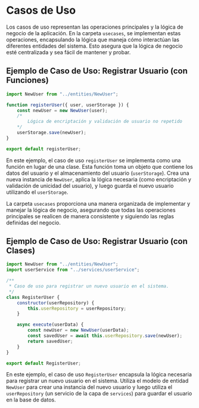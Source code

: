# Casos de Uso

Los casos de uso representan las operaciones principales y la lógica de negocio de la aplicación. En la carpeta `usecases`, se implementan estas operaciones, encapsulando la lógica que maneja cómo interactúan las diferentes entidades del sistema. Esto asegura que la lógica de negocio esté centralizada y sea fácil de mantener y probar.

## Ejemplo de Caso de Uso: Registrar Usuario (con Funciones)

```javascript
import NewUser from "../entities/NewUser";

function registerUser({ user, userStorage }) {
    const newUser = new NewUser(user);
    /* 
        Lógica de encriptación y validación de usuario no repetido 
    */
    userStorage.save(newUser);
}

export default registerUser;
```

En este ejemplo, el caso de uso `registerUser` se implementa como una función en lugar de una clase. Esta función toma un objeto que contiene los datos del usuario y el almacenamiento del usuario (`userStorage`). Crea una nueva instancia de `NewUser`, aplica la lógica necesaria (como encriptación y validación de unicidad del usuario), y luego guarda el nuevo usuario utilizando el `userStorage`.

La carpeta `usecases` proporciona una manera organizada de implementar y manejar la lógica de negocio, asegurando que todas las operaciones principales se realicen de manera consistente y siguiendo las reglas definidas del negocio.

## Ejemplo de Caso de Uso: Registrar Usuario (con Clases)

```javascript
import NewUser from "../entities/NewUser";
import userService from "../services/userService";

/**
 * Caso de uso para registrar un nuevo usuario en el sistema.
 */
class RegisterUser {
    constructor(userRepository) {
        this.userRepository = userRepository;
    }

    async execute(userData) {
        const newUser = new NewUser(userData);
        const savedUser = await this.userRepository.save(newUser);
        return savedUser;
    }
}

export default RegisterUser;
```

En este ejemplo, el caso de uso `RegisterUser` encapsula la lógica necesaria para registrar un nuevo usuario en el sistema. Utiliza el modelo de entidad `NewUser` para crear una instancia del nuevo usuario y luego utiliza el `userRepository` (un servicio de la capa de `services`) para guardar el usuario en la base de datos.
